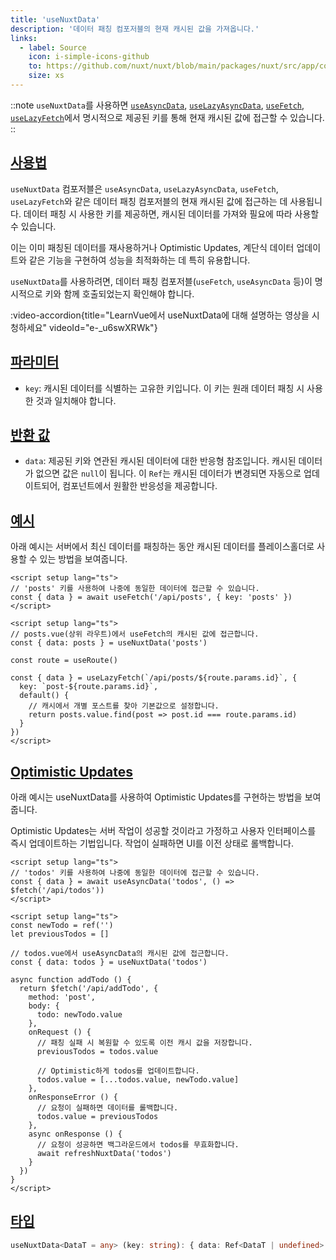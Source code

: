 ```yaml
---
title: 'useNuxtData'
description: '데이터 패칭 컴포저블의 현재 캐시된 값을 가져옵니다.'
links:
  - label: Source
    icon: i-simple-icons-github
    to: https://github.com/nuxt/nuxt/blob/main/packages/nuxt/src/app/composables/asyncData.ts
    size: xs
---
```


::note
`useNuxtData`를 사용하면 [`useAsyncData`](/docs/api/composables/use-async-data), [`useLazyAsyncData`](/docs/api/composables/use-lazy-async-data), [`useFetch`](/docs/api/composables/use-fetch), [`useLazyFetch`](/docs/api/composables/use-lazy-fetch)에서 명시적으로 제공된 키를 통해 현재 캐시된 값에 접근할 수 있습니다.
::

## [사용법](#usage)

`useNuxtData` 컴포저블은 `useAsyncData`, `useLazyAsyncData`, `useFetch`, `useLazyFetch`와 같은 데이터 패칭 컴포저블의 현재 캐시된 값에 접근하는 데 사용됩니다. 데이터 패칭 시 사용한 키를 제공하면, 캐시된 데이터를 가져와 필요에 따라 사용할 수 있습니다.

이는 이미 패칭된 데이터를 재사용하거나 Optimistic Updates, 계단식 데이터 업데이트와 같은 기능을 구현하여 성능을 최적화하는 데 특히 유용합니다.

`useNuxtData`를 사용하려면, 데이터 패칭 컴포저블(`useFetch`, `useAsyncData` 등)이 명시적으로 키와 함께 호출되었는지 확인해야 합니다.

:video-accordion{title="LearnVue에서 useNuxtData에 대해 설명하는 영상을 시청하세요" videoId="e-_u6swXRWk"}

## [파라미터](#params)

- `key`: 캐시된 데이터를 식별하는 고유한 키입니다. 이 키는 원래 데이터 패칭 시 사용한 것과 일치해야 합니다.

## [반환 값](#return-values)

- `data`: 제공된 키와 연관된 캐시된 데이터에 대한 반응형 참조입니다. 캐시된 데이터가 없으면 값은 `null`이 됩니다. 이 `Ref`는 캐시된 데이터가 변경되면 자동으로 업데이트되어, 컴포넌트에서 원활한 반응성을 제공합니다.

## [예시](#example)

아래 예시는 서버에서 최신 데이터를 패칭하는 동안 캐시된 데이터를 플레이스홀더로 사용할 수 있는 방법을 보여줍니다.

```vue [pages/posts.vue]
<script setup lang="ts">
// 'posts' 키를 사용하여 나중에 동일한 데이터에 접근할 수 있습니다.
const { data } = await useFetch('/api/posts', { key: 'posts' })
</script>
```

```vue [pages/posts/[id\\].vue]
<script setup lang="ts">
// posts.vue(상위 라우트)에서 useFetch의 캐시된 값에 접근합니다.
const { data: posts } = useNuxtData('posts')

const route = useRoute()

const { data } = useLazyFetch(`/api/posts/${route.params.id}`, {
  key: `post-${route.params.id}`,
  default() {
    // 캐시에서 개별 포스트를 찾아 기본값으로 설정합니다.
    return posts.value.find(post => post.id === route.params.id)
  }
})
</script>
```

## [Optimistic Updates](#optimistic-updates)

아래 예시는 useNuxtData를 사용하여 Optimistic Updates를 구현하는 방법을 보여줍니다.

Optimistic Updates는 서버 작업이 성공할 것이라고 가정하고 사용자 인터페이스를 즉시 업데이트하는 기법입니다. 작업이 실패하면 UI를 이전 상태로 롤백합니다.

```vue [pages/todos.vue]
<script setup lang="ts">
// 'todos' 키를 사용하여 나중에 동일한 데이터에 접근할 수 있습니다.
const { data } = await useAsyncData('todos', () => $fetch('/api/todos'))
</script>
```

```vue [components/NewTodo.vue]
<script setup lang="ts">
const newTodo = ref('')
let previousTodos = []

// todos.vue에서 useAsyncData의 캐시된 값에 접근합니다.
const { data: todos } = useNuxtData('todos')

async function addTodo () {
  return $fetch('/api/addTodo', {
    method: 'post',
    body: {
      todo: newTodo.value
    },
    onRequest () {
      // 패칭 실패 시 복원할 수 있도록 이전 캐시 값을 저장합니다.
      previousTodos = todos.value

      // Optimistic하게 todos를 업데이트합니다.
      todos.value = [...todos.value, newTodo.value]
    },
    onResponseError () {
      // 요청이 실패하면 데이터를 롤백합니다.
      todos.value = previousTodos
    },
    async onResponse () {
      // 요청이 성공하면 백그라운드에서 todos를 무효화합니다.
      await refreshNuxtData('todos')
    }
  })
}
</script>
```

## [타입](#type)

```ts
useNuxtData<DataT = any> (key: string): { data: Ref<DataT | undefined> }
```
